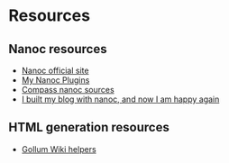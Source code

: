 Resources
=========

Nanoc resources
---------------

-   [Nanoc official site](http://nanoc.stoneship.org/)
-   [My Nanoc Plugins](http://github.com/doitian/iany.me/blob/master/lib)
-   [Compass nanoc sources](https://github.com/chriseppstein/compass/tree/stable/doc-src)
-   [I built my blog with nanoc, and now I am happy again](http://starrhorne.com/posts/howto_build_a_blog_with_nanoc/)

HTML generation resources
-------------------------

-   [Gollum Wiki helpers](https://github.com/github/gollum/blob/master/lib/gollum/markup.rb)
